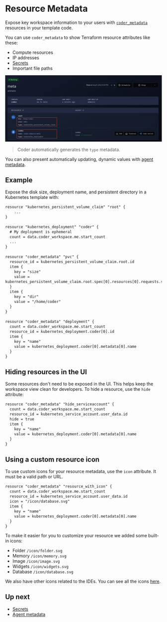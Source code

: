 # Resource Metadata

Expose key workspace information to your users with
[`coder_metadata`](https://registry.terraform.io/providers/coder/coder/latest/docs/resources/metadata)
resources in your template code.

You can use `coder_metadata` to show Terraform resource attributes
like these:

- Compute resources
- IP addresses
- [Secrets](../secrets.md#displaying-secrets)
- Important file paths

![ui](../images/metadata-ui.png)

<blockquote class="info">
Coder automatically generates the <code>type</code> metadata.
</blockquote>

You can also present automatically updating, dynamic values with
[agent metadata](./agent-metadata.md).

## Example

Expose the disk size, deployment name, and persistent directory in a
Kubernetes template with:

```hcl
resource "kubernetes_persistent_volume_claim" "root" {
    ...
}

resource "kubernetes_deployment" "coder" {
  # My deployment is ephemeral
  count = data.coder_workspace.me.start_count
  ...
}

resource "coder_metadata" "pvc" {
  resource_id = kubernetes_persistent_volume_claim.root.id
  item {
    key = "size"
    value = kubernetes_persistent_volume_claim.root.spec[0].resources[0].requests.storage
  }
  item {
    key = "dir"
    value = "/home/coder"
  }
}

resource "coder_metadata" "deployment" {
  count = data.coder_workspace.me.start_count
  resource_id = kubernetes_deployment.coder[0].id
  item {
    key = "name"
    value = kubernetes_deployment.coder[0].metadata[0].name
  }
}
```

## Hiding resources in the UI

Some resources don't need to be exposed in the UI. This helps keep the
workspace view clean for developers. To hide a resource, use the
`hide` attribute:

```hcl
resource "coder_metadata" "hide_serviceaccount" {
  count = data.coder_workspace.me.start_count
  resource_id = kubernetes_service_account.user_data.id
  hide = true
  item {
    key = "name"
    value = kubernetes_deployment.coder[0].metadata[0].name
  }
}
```

## Using a custom resource icon

To use custom icons for your resource metadata, use the `icon`
attribute. It must be a valid path or URL.

```hcl
resource "coder_metadata" "resource_with_icon" {
  count = data.coder_workspace.me.start_count
  resource_id = kubernetes_service_account.user_data.id
  icon = "/icon/database.svg"
  item {
    key = "name"
    value = kubernetes_deployment.coder[0].metadata[0].name
  }
}
```

To make it easier for you to customize your resource we added some
built-in icons:

- Folder `/icon/folder.svg`
- Memory `/icon/memory.svg`
- Image `/icon/image.svg`
- Widgets `/icon/widgets.svg`
- Database `/icon/database.svg`

We also have other icons related to the IDEs. You can see all the icons [here](https://github.com/coder/coder/tree/main/site/static/icon).

## Up next

- [Secrets](../secrets.md)
- [Agent metadata](./agent-metadata.md)
